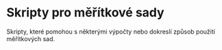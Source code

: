 # Skripty pro měřítkové sady

Skripty, které pomohou s některými výpočty nebo dokreslí způsob použití
měřítkových sad.
